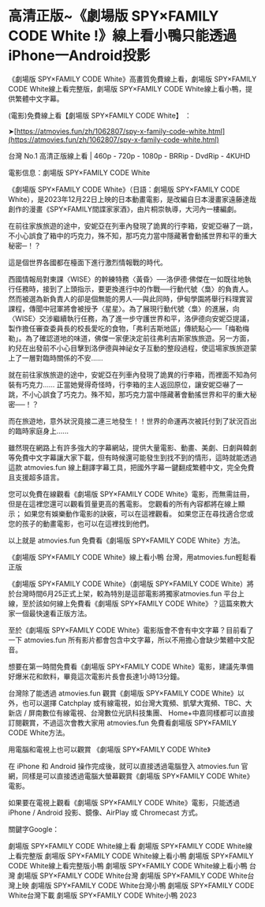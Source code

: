 # 高清正版~《劇場版 SPY×FAMILY CODE White !》線上看小鴨只能透過iPhone一Android投影

《劇場版 SPY×FAMILY CODE White》高畫質免費線上看，劇場版 SPY×FAMILY CODE White線上看完整版，劇場版 SPY×FAMILY CODE White線上看小鴨，提供繁體中文字幕。

(電影)免費線上看【劇場版 SPY×FAMILY CODE White】 ：

➤[https://atmovies.fun/zh/1062807/spy-x-family-code-white.html](https://atmovies.fun/zh/1062807/spy-x-family-code-white.html)

台灣 No.1 高清正版線上看 | 460p - 720p - 1080p - BRRip - DvdRip - 4KUHD


電影信息：劇場版 SPY×FAMILY CODE White

《劇場版 SPY×FAMILY CODE White》（日語：劇場版 SPY×FAMILY CODE White），是2023年12月22日上映的日本動畫電影，是改編自日本漫畫家遠藤達哉創作的漫畫《SPY×FAMILY間諜家家酒》，由片桐崇執導，大河內一樓編劇。

在前往家族旅遊的途中，安妮亞在列車內發現了詭異的行李箱，安妮亞嚇了一跳，不小心誤食了箱中的巧克力，殊不知，那巧克力當中隱藏著會動搖世界和平的重大秘密─！？

這是個世界各國都在檯面下進行激烈情報戰的時代。

西國情報局對東課〈WISE〉的幹練特務〈黃昏〉──洛伊德·佛傑在一如既往地執行任務時，接到了上頭指示，要更換進行中的作戰──行動代號〈梟〉的負責人。然而被選為新負責人的卻是個無能的男人──與此同時，伊甸學園將舉行料理實習課程，傳聞中冠軍將會被授予〈星星〉。為了展現行動代號〈梟〉的進展，向〈WISE〉交涉繼續執行任務，為了進一步守護世界和平，洛伊德向安妮亞提議，製作擔任審查委員長的校長愛吃的食物，「弗利吉斯地區」傳統點心──「梅勒梅勒」。為了確認道地的味道，佛傑一家便決定前往弗利吉斯家族旅遊。另一方面，約兒在出發前不小心目擊到洛伊德與神祕女子互動的整段過程，使這場家族旅遊蒙上了一層對臨時關係的不安……

就在前往家族旅遊的途中，安妮亞在列車內發現了詭異的行李箱，而裡面不知為何裝有巧克力……
正當她覺得奇怪時，行李箱的主人返回原位，讓安妮亞嚇了一跳，不小心誤食了巧克力。殊不知，那巧克力當中隱藏著會動搖世界和平的重大秘密──！？

而在旅遊地，意外狀況竟接二連三地發生！！世界的命運再次被託付到了狀況百出的臨時家庭身上......

雖然現在網路上有許多強大的字幕網站，提供大量電影、動畫、美劇、日劇與韓劇等免費中文字幕讓大家下載，但有時候還可能發生到找不到的情形，這時就能透過這款 atmovies.fun 線上翻譯字幕工具，把國外字幕一鍵翻成繁體中文，完全免費且支援超多語言。

您可以免費在線觀看《劇場版 SPY×FAMILY CODE White》電影，而無需註冊，但是在這裡您還可以觀看質量更高的舊電影。 您觀看的所有內容都將在線上顯示； 如果您有娛樂動作電影的訣竅，可以在這裡觀看。 如果您正在尋找適合您或您的孩子的動畫電影，也可以在這裡找到他們。

以上就是 atmovies.fun 免費看《劇場版 SPY×FAMILY CODE White》方法。

《劇場版 SPY×FAMILY CODE White》線上看小鴨 台灣，用atmovies.fun輕鬆看正版

《劇場版 SPY×FAMILY CODE White》（劇場版 SPY×FAMILY CODE White）將於台灣時間6月25正式上架，較為特別是這部電影將獨家atmovies.fun 平台上線，至於該如何線上免費看《劇場版 SPY×FAMILY CODE White》？這篇來教大家一個最快速看正版方法。

至於《劇場版 SPY×FAMILY CODE White》電影版會不會有中文字幕？目前看了一下 atmovies.fun 所有影片都會包含中文字幕，所以不用擔心會缺少繁體中文配音。

想要在第一時間免費看《劇場版 SPY×FAMILY CODE White》電影，建議先準備好爆米花和飲料，畢竟這次電影片長會長達1小時13分鐘。  

台灣除了能透過 atmovies.fun 觀賞《劇場版 SPY×FAMILY CODE White》以外，也可以選擇 Catchplay 或有線電視，如台灣大寬頻、凱擘大寬頻、TBC、大新店 / 屏南數位有線電視、台灣數位光訊科技集團、 Home+中嘉同樣都可以直接訂閱觀賞，不過這次會教大家用 atmovies.fun 免費看劇場版 SPY×FAMILY CODE White方法。

用電腦和電視上也可以觀賞 《劇場版 SPY×FAMILY CODE White》

在 iPhone 和 Android 操作完成後，就可以直接透過電腦登入 atmovies.fun 官網，同樣是可以直接透過電腦大螢幕觀賞《劇場版 SPY×FAMILY CODE White》電影。

如果要在電視上觀看《劇場版 SPY×FAMILY CODE White》電影，只能透過 iPhone / Android 投影、鏡像、AirPlay 或 Chromecast 方式。


關鍵字Google：

劇場版 SPY×FAMILY CODE White線上看
劇場版 SPY×FAMILY CODE White線上看完整版
劇場版 SPY×FAMILY CODE White線上看小鴨
劇場版 SPY×FAMILY CODE White線上看完整版小鴨
劇場版 SPY×FAMILY CODE White線上看小鴨 台灣
劇場版 SPY×FAMILY CODE White台灣
劇場版 SPY×FAMILY CODE White台灣上映
劇場版 SPY×FAMILY CODE White台灣小鴨
劇場版 SPY×FAMILY CODE White台灣下載
劇場版 SPY×FAMILY CODE White小鴨 2023

